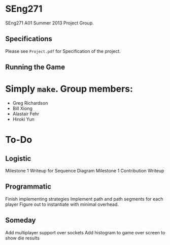 SEng271
=======

SEng271 A01 Summer 2013 Project Group.

## Specifications ##
Please see `Project.pdf` for Specification of the project.

## Running the Game ##
Simply `make`.
Group members:
=======
* Greg Richardson
* Bill Xiong
* Alastair Fehr
* Hiroki Yun

To-Do
=======
## Logistic ##
Milestone 1 Writeup for Sequence Diagram
Milestone 1 Contribution Writeup
## Programmatic ##
Finish implementing strategies
Implement path and path segments for each player
Figure out to instantiate with minimal overhead.

## Someday ##
Add multiplayer support over sockets
Add histogram to game over screen to show die results